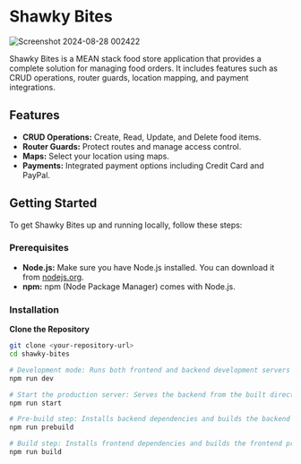 # Shawky Bites
![Screenshot 2024-08-28 002422](https://github.com/user-attachments/assets/aaf38691-4e5d-4bce-a8ea-710cdbe5ba4b)


Shawky Bites is a MEAN stack food store application that provides a complete solution for managing food orders. It includes features such as CRUD operations, router guards, location mapping, and payment integrations.

## Features

- **CRUD Operations:** Create, Read, Update, and Delete food items.
- **Router Guards:** Protect routes and manage access control.
- **Maps:** Select your location using maps.
- **Payments:** Integrated payment options including Credit Card and PayPal.

## Getting Started

To get Shawky Bites up and running locally, follow these steps:

### Prerequisites

- **Node.js:** Make sure you have Node.js installed. You can download it from [nodejs.org](https://nodejs.org/).
- **npm:** npm (Node Package Manager) comes with Node.js.

### Installation

 **Clone the Repository**

   ```bash
   git clone <your-repository-url>
   cd shawky-bites

# Development mode: Runs both frontend and backend development servers concurrently
npm run dev

# Start the production server: Serves the backend from the built directory
npm run start

# Pre-build step: Installs backend dependencies and builds the backend before building the frontend
npm run prebuild

# Build step: Installs frontend dependencies and builds the frontend project
npm run build


   
